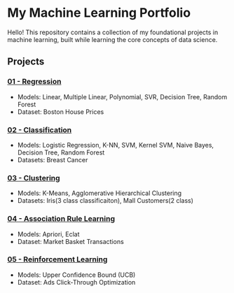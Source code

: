 # My Machine Learning Portfolio

Hello! This repository contains a collection of my foundational projects in machine learning, built while learning the core concepts of data science.

## Projects

### [01 - Regression](01-Regression/)
* Models: Linear, Multiple Linear, Polynomial, SVR, Decision Tree, Random Forest
* Dataset: Boston House Prices

### [02 - Classification](02-Classification/)
* Models: Logistic Regression, K-NN, SVM, Kernel SVM, Naive Bayes, Decision Tree, Random Forest
* Datasets: Breast Cancer

### [03 - Clustering](03-Clustering/)
* Models: K-Means, Agglomerative Hierarchical Clustering
* Datasets: Iris(3 class classificaiton), Mall Customers(2 class)

### [04 - Association Rule Learning](04-Association-Rule-Learning/)
* Models: Apriori, Eclat
* Dataset: Market Basket Transactions

### [05 - Reinforcement Learning](05-Reinforcement-Learning/)
* Models: Upper Confidence Bound (UCB)
* Dataset: Ads Click-Through Optimization